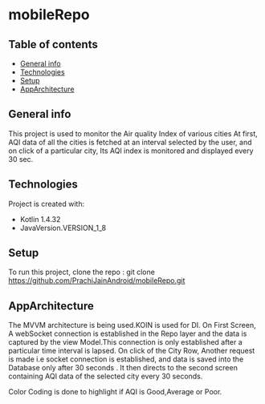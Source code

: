 # mobileRepo
## Table of contents
* [General info](#general-info)
* [Technologies](#technologies)
* [Setup](#setup)
* [AppArchitecture](#AppArchitecture)

## General info
This project is used to monitor the Air quality Index of various cities
At first, AQI data of all the cities is fetched at an interval selected by the user, and on click of a particular city, Its AQI index is monitored and displayed every 30 sec.

## Technologies
Project is created with:
* Kotlin 1.4.32
* JavaVersion.VERSION_1_8

## Setup
To run this project, clone the repo :
git clone https://github.com/PrachiJainAndroid/mobileRepo.git

## AppArchitecture
The MVVM architecture is being used.KOIN is used for DI.
On First Screen, A webSocket connection is established in the Repo layer and the data is captured by the view Model.This connection is only established after a particular time interval is lapsed.
On click of the City Row, Another request is made i.e socket connection is established, and data is saved into the Database only after 30 seconds .
It then directs to the second screen containing AQI data of the selected city every 30 seconds.

Color Coding is done to highlight if AQI is Good,Average or Poor.